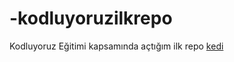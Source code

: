 # -kodluyoruzilkrepo
Kodluyoruz Eğitimi kapsamında açtığım ilk repo
[kedi](https://www.google.com/url?sa=i&url=https%3A%2F%2Fevrimagaci.org%2Fkediler-icin-saglikli-bir-cevrenin-5-sutunu-kedilerin-iyiligini-istiyorsak-bazi-fedakarliklar-yapmak-zorundayiz-9114&psig=AOvVaw1fU_ir5JY00bZN_XRwbC0t&ust=1673890668996000&source=images&cd=vfe&ved=0CA0QjRxqFwoTCMDzt-mOyvwCFQAAAAAdAAAAABAD)
